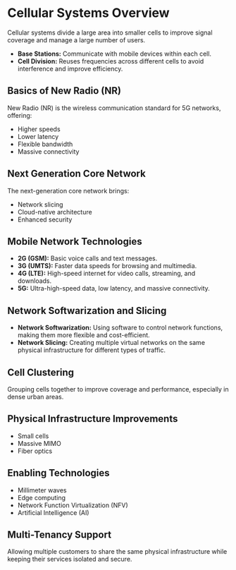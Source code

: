 # Cellular Systems Overview
Cellular systems divide a large area into smaller cells to improve signal coverage and manage a large number of users. 

* **Base Stations:** Communicate with mobile devices within each cell.
* **Cell Division:** Reuses frequencies across different cells to avoid interference and improve efficiency.

## Basics of New Radio (NR)
New Radio (NR) is the wireless communication standard for 5G networks, offering:

* Higher speeds
* Lower latency
* Flexible bandwidth
* Massive connectivity

## Next Generation Core Network
The next-generation core network brings:

* Network slicing
* Cloud-native architecture
* Enhanced security

## Mobile Network Technologies

* **2G (GSM):** Basic voice calls and text messages.
* **3G (UMTS):** Faster data speeds for browsing and multimedia.
* **4G (LTE):** High-speed internet for video calls, streaming, and downloads.
* **5G:** Ultra-high-speed data, low latency, and massive connectivity.

## Network Softwarization and Slicing
* **Network Softwarization:** Using software to control network functions, making them more flexible and cost-efficient.
* **Network Slicing:** Creating multiple virtual networks on the same physical infrastructure for different types of traffic.

## Cell Clustering
Grouping cells together to improve coverage and performance, especially in dense urban areas.

## Physical Infrastructure Improvements
* Small cells
* Massive MIMO
* Fiber optics

## Enabling Technologies
* Millimeter waves
* Edge computing
* Network Function Virtualization (NFV)
* Artificial Intelligence (AI)

## Multi-Tenancy Support
Allowing multiple customers to share the same physical infrastructure while keeping their services isolated and secure.
